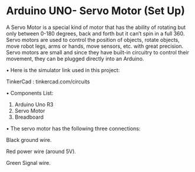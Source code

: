 
# Arduino UNO- Servo Motor (Set Up)

A Servo Motor is a special kind of motor that has the ability of rotating but only between 0-180 degrees, back and forth but it can’t spin in a full  360. Servo motors are used to control the position of objects, rotate objects, move robot legs, arms or hands, move sensors, etc. with great precision. Servo motors are small and since they have built-in circuitry to control their movement, they can be plugged directly into an Arduino.

•	Here is the simulator link used in this project:

TinkerCad : tinkercad.com/circuits 

•	Components List:

1.	Arduino Uno R3
2.	Servo Motor 
3.	Breadboard 


•	The servo motor has the following three connections: 

Black ground wire. 

Red power wire (around 5V). 

Green Signal wire.


